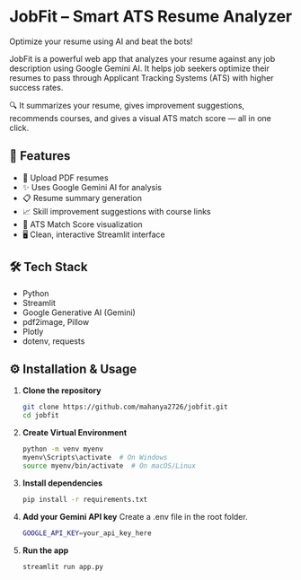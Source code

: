 # JobFit – Smart ATS Resume Analyzer

Optimize your resume using AI and beat the bots!

JobFit is a powerful web app that analyzes your resume against any job description using Google Gemini AI. It helps job seekers optimize their resumes to pass through Applicant Tracking Systems (ATS) with higher success rates.

🔍 It summarizes your resume, gives improvement suggestions, recommends courses, and gives a visual ATS match score — all in one click.

## 🚀 Features

- 📄 Upload PDF resumes
- ✨ Uses Google Gemini AI for analysis
- 📋 Resume summary generation
- 📈 Skill improvement suggestions with course links
- 🎯 ATS Match Score visualization
- 🖥️ Clean, interactive Streamlit interface

## 🛠️ Tech Stack

- Python
- Streamlit
- Google Generative AI (Gemini)
- pdf2image, Pillow
- Plotly
- dotenv, requests

## ⚙️ Installation & Usage

1. **Clone the repository**
   ```bash
   git clone https://github.com/mahanya2726/jobfit.git
   cd jobfit

2. **Create Virtual Environment**
    ```bash
    python -m venv myenv
    myenv\Scripts\activate  # On Windows
    source myenv/bin/activate  # On macOS/Linux
    ```

3. **Install dependencies**
    ```bash
    pip install -r requirements.txt
    ```

4. **Add your Gemini API key**
    Create a .env file in the root folder.
    ```bash
    GOOGLE_API_KEY=your_api_key_here
    ```

5. **Run the app**
    ```bash
    streamlit run app.py
    ```

